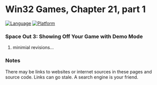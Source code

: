 # Win32 Games, Chapter 21, part 1
[![Language](https://img.shields.io/badge/Language%20-C++-blue.svg)](https://github.com/GeorgePimpleton/Win32-games/)
[![Platform](https://img.shields.io/badge/Platform%20-Win32-blue.svg)](https://github.com/GeorgePimpleton/Win32-games/)
### Space Out 3: Showing Off Your Game with Demo Mode

1. minimial revisions...

### Notes
There may be links to websites or internet sources in these pages and source code. Links can go stale. A search engine is your friend.
